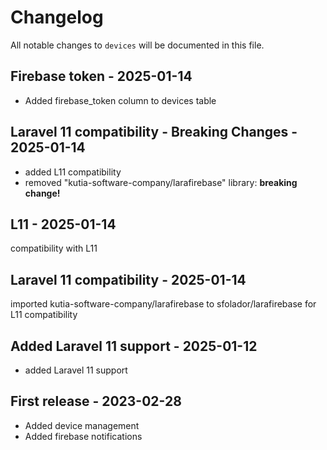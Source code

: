 # Changelog

All notable changes to `devices` will be documented in this file.

## Firebase token - 2025-01-14

- Added firebase_token column to devices table

## Laravel 11 compatibility - Breaking Changes - 2025-01-14

- added L11 compatibility
- removed   "kutia-software-company/larafirebase" library: **breaking change!**

## L11 - 2025-01-14

compatibility with L11

## Laravel 11 compatibility - 2025-01-14

imported kutia-software-company/larafirebase to sfolador/larafirebase for L11 compatibility

## Added Laravel 11 support - 2025-01-12

- added Laravel 11 support

## First release - 2023-02-28

- Added device management
- Added firebase notifications
